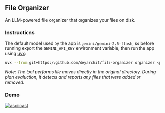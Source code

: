 ## File Organizer

An LLM-powered file organizer that organizes your files on disk.

### Instructions

The default model used by the app is `gemini/gemini-2.5-flash`, so before running export the `GEMINI_API_KEY` environment variable, then run the app using [uvx](https://docs.astral.sh/uv/guides/tools/):

```bash
uvx --from git+https://github.com/deyarchit/file-organizer organizer <path_to_organize>
```

*Note: The tool performs file moves directly in the original directory. During plan evaluation, it detects and reports any files that were added or removed.*

### Demo

[![asciicast](https://asciinema.org/a/rdrltLO80IGb8NXgbu8cLQCjU.png)](https://asciinema.org/a/rdrltLO80IGb8NXgbu8cLQCjU)
